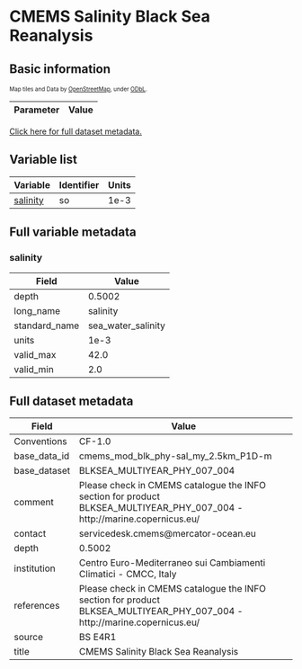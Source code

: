 # CMEMS Salinity Black Sea Reanalysis

## Basic information

<span style="font-size: x-small">Map tiles and Data by <a href="http://openstreetmap.org">OpenStreetMap</a>, under <a href="http://www.openstreetmap.org/copyright">ODbL</a>.</span>

| Parameter | Value |
| ---- | ---- |

[Click here for full dataset metadata.](#full-metadata)

## Variable list

| Variable | Identifier | Units |
| ---- | ---- | ---- |
| [salinity](#so) | so | 1e\-3 |

## Full variable metadata

### <a name="so"></a>salinity

| Field | Value |
| ---- | ---- |
| depth | 0.5002 |
| long\_name | salinity |
| standard\_name | sea\_water\_salinity |
| units | 1e\-3 |
| valid\_max | 42.0 |
| valid\_min | 2.0 |

## <a name="full-metadata"></a>Full dataset metadata

| Field | Value |
| ---- | ---- |
| Conventions | CF\-1\.0 |
| base\_data\_id | cmems\_mod\_blk\_phy\-sal\_my\_2\.5km\_P1D\-m |
| base\_dataset | BLKSEA\_MULTIYEAR\_PHY\_007\_004 |
| comment | Please check in CMEMS catalogue the INFO section for product BLKSEA\_MULTIYEAR\_PHY\_007\_004 \- http://marine\.copernicus\.eu/ |
| contact | servicedesk\.cmems@mercator\-ocean\.eu |
| depth | 0.5002 |
| institution | Centro Euro\-Mediterraneo sui Cambiamenti Climatici \- CMCC, Italy |
| references | Please check in CMEMS catalogue the INFO section for product BLKSEA\_MULTIYEAR\_PHY\_007\_004 \- http://marine\.copernicus\.eu/ |
| source | BS E4R1 |
| title | CMEMS Salinity Black Sea Reanalysis |

